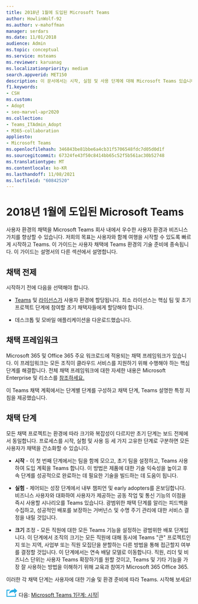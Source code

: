 ```yaml
---
title: 2018년 1월에 도입된 Microsoft Teams
author: HowlinWolf-92
ms.author: v-mahoffman
manager: serdars
ms.date: 11/01/2018
audience: Admin
ms.topic: conceptual
ms.service: msteams
ms.reviewer: karuanag
ms.localizationpriority: medium
search.appverid: MET150
description: 이 문서에서는 시작, 실험 및 사용 단계에 대해 Microsoft Teams 있습니다.
f1.keywords:
- CSH
ms.custom:
- Adopt
- seo-marvel-apr2020
ms.collection:
- Teams_ITAdmin_Adopt
- M365-collaboration
appliesto:
- Microsoft Teams
ms.openlocfilehash: 346843be81bbe6a4cb31f5706548fdc7d05d0d1f
ms.sourcegitcommit: 67324fe43f50c8414bb65c52f5b561ac30b52748
ms.translationtype: MT
ms.contentlocale: ko-KR
ms.lasthandoff: 11/08/2021
ms.locfileid: "60842520"
---
```

# <a name="get-started-driving-adoption-of-microsoft-teams"></a>2018년 1월에 도입된 Microsoft Teams

사용자 환경의 채택을 Microsoft Teams 회사 내에서 우수한 사용자 환경과 비즈니스 가치를 향상할 수 있습니다. 저희의 목표는 사용자와 함께 여행을 시작할 수 있도록 빠르게 시작하고 Teams. 이 가이드는 사용자 채택에 Teams 환경의 기술 준비에 종속됩니다. 이 가이드는 설명서의 다른 섹션에서 설명합니다.

## <a name="adoption-prerequisites"></a>채택 전제

시작하기 전에 다음을 선택해야 합니다.

- [Teams](get-clients.md) 및 [라이선스가](/office365/servicedescriptions/teams-service-description) 사용자 환경에 할당됩니다. 최소 라이선스는 핵심 팀 및 초기 프로젝트 단계에 참여할 초기 채택자들에게 할당해야 합니다.

- 데스크톱 및 모바일 애플리케이션을 다운로드했습니다. 

## <a name="adoption-framework"></a>채택 프레임워크

Microsoft 365 및 Office 365 주요 워크로드에 적용되는 채택 프레임워크가 있습니다. 이 프레임워크는 모든 조직이 클라우드 서비스를 지원하기 위해 수행해야 하는 핵심 단계를 해결합니다. 전체 채택 프레임워크에 대한 자세한 내용은 Microsoft Enterprise 및 리소스를 [참조하세요.](/microsoft-365/enterprise/) 

이 Teams 채택 계획에서는 단계별 단계를 구성하고 채택 단계, Teams 설명한 특정 지침을 제공했습니다. [](#adoption-phases)

## <a name="adoption-phases"></a>채택 단계 

모든 채택 프로젝트는 환경에 따라 크기와 복잡성이 다르지만 초기 단계는 보드 전체에서 동일합니다. 프로세스를 시작, 실험 및 사용 등 세 가지 고유한 단계로 구분하면 모든 사용자가 채택을 간소화할 수 있습니다.  

- **시작** - 이 첫 번째 단계에서는 팀을 함께 모으고, 초기 팀을 설정하고, Teams 사용하여 도입 계획을 Teams 합니다. 이 방법은 제품에 대한 기술 익숙성을 높이고 후속 단계를 성공적으로 완료하는 데 필요한 기술을 빌드하는 데 도움이 됩니다. 

- **실험** - 제어되는 성장 단계에서 내부 챔피언 및 early adopters를 온보딩합니다. 비즈니스 사용자와 대화하여 사용자가 제공하는 공동 작업 및 통신 기능의 이점을 즉시 사용할 시나리오를 Teams 있습니다. 광범위한 채택 단계를 알리는 피드백을 수집하고, 성공적인 배포를 보장하는 거버넌스 및 수명 주기 관리에 대한 서비스 결정을 내릴 것입니다.

- **크기** 조정 - 모든 직원에 대한 모든 Teams 기능을 설정하는 광범위한 배포 단계입니다. 이 단계에서 조직의 크기는 모든 직원에 대해 동시에 Teams "큰" 프로젝트인지 또는 지역, 사업부 또는 직원 모집단을 분할하는 다른 방법을 통해 접근할지 여부를 결정할 것입니다. 이 단계에서는 연속 배달 모델로 이동합니다. 직원, 리더 및 비즈니스 단위는 사용자 Teams 확장하기를 원할 것이고, Teams 및 기타 기능을 가장 잘 사용하는 방법을 이해하기 위해 교육과 참여가 Microsoft 365 Office 365.

이러한 각 채택 단계는 사용자에 대한 기술 및 환경 준비에 따라 Teams. 시작해 보세요!


![다음 단계를 나타내는 아이콘입니다.](media/teams-adoption-next-icon.png) 다음: [Microsoft Teams 1단계: 시작](teams-adoption-phase1.md)|